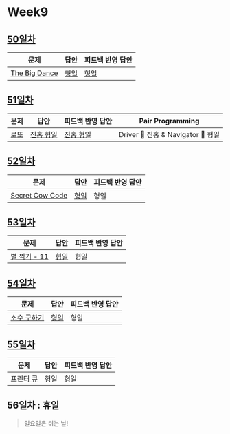 # Week9

## [50일차](Day50)

| 문제                                                  | 답안                        | 피드백 반영 답안               |
| ----------------------------------------------------- | --------------------------- | ------------------------------ |
| [The Big Dance](https://www.acmicpc.net/problem/6012) | [형일](Day50/bj6012_jhi.js) | [형일](Day50/bj6012_jhi_fb.js) |

## [51일차](Day51)

| 문제                                         | 답안                                | 피드백 반영 답안                       | Pair Programming                   |
| -------------------------------------------- | ----------------------------------- | -------------------------------------- | ---------------------------------- |
| [로또](https://www.acmicpc.net/problem/6603) | [진홍 형일](Day51/bj6603_kjhjhi.js) | [진홍 형일](Day51/bj6603_kjhjhi_fb.js) | Driver 🚗 진홍 & Navigator 🧭 형일 |

## [52일차](Day52)

| 문제                                                     | 답안                         | 피드백 반영 답안 |
| -------------------------------------------------------- | ---------------------------- | ---------------- |
| [Secret Cow Code](https://www.acmicpc.net/problem/14454) | [형일](Day52/bj14454_jhi.js) | 형일             |

## [53일차](Day53)

| 문제                                                 | 답안                        | 피드백 반영 답안 |
| ---------------------------------------------------- | --------------------------- | ---------------- |
| [별 찍기 - 11](https://www.acmicpc.net/problem/2448) | [형일](Day53/bj2448_jhi.js) | 형일             |

## [54일차](Day54)

| 문제                                                | 답안                        | 피드백 반영 답안 |
| --------------------------------------------------- | --------------------------- | ---------------- |
| [소수 구하기](https://www.acmicpc.net/problem/1929) | [형일](Day54/bj1929_jhi.js) | 형일             |

## [55일차](Day55)

| 문제                                              | 답안 | 피드백 반영 답안 |
| ------------------------------------------------- | ---- | ---------------- |
| [프린터 큐](https://www.acmicpc.net/problem/1966) | 형일 | 형일             |

## 56일차 : 휴일

> 일요일은 쉬는 날!
